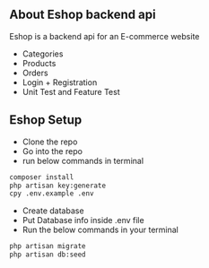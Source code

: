 ## About Eshop backend api

Eshop is a backend api for an E-commerce website

-   Categories
-   Products
-   Orders
-   Login + Registration
-   Unit Test and Feature Test

## Eshop Setup

-   Clone the repo
-   Go into the repo
-   run below commands in terminal

```sh
composer install
php artisan key:generate
cpy .env.example .env
```

-   Create database
-   Put Database info inside .env file
-   Run the below commands in your terminal

```sh
php artisan migrate
php artisan db:seed
```
